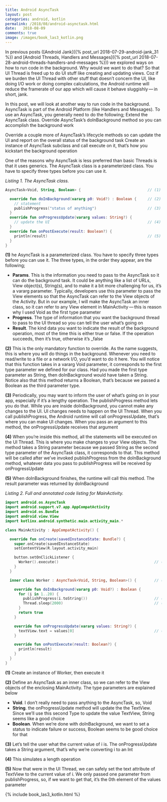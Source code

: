 ```yaml
---
title: Android AsyncTask
layout: post
categories: android, kotlin
permalink: /2018/08/android-asynctask.html 
date:   2018-08-09 
comments: true
image: /images/book_las3_kotlin.png
---
```


In previous posts ([Android Jank]({% post_url 2018-07-29-android-jank_31 %}) and [Android Threads, Handlers and Messages]({% post_url 2018-07-28-android-threads-handlers-and-messages %})) we explored ways on how to run code in the background. Why would we want to do that? So that UI Thread is freed up to do UI stuff like creating and updating views. Coz if we burden the UI Thread with other stuff that doesn’t concern the UI, like doing I/O work or doing complex calculations, the Android runtime will reduce the framerate of our app which will cause it behave sluggishly — in short, jank.

In this post, we will look at another way to run code in the background. AsyncTask is part of the Android Platform (like Handlers and Messages). To use an AsyncTask, you generally need to do the following;
Extend the AsyncTask class.
Override AsyncTask’s doInBackground method so you can accomplish the background work

Override a couple more of AsyncTask’s lifecycle methods so can update the UI and report on the overall status of the background task
Create an instance of AsyncTask subclass and call execute on it, that’s how you kickstart the background operation



One of the reasons why AsyncTask is less preferred than basic Threads is that it uses generics. The AsyncTask class is a parameterized class. You have to specify three types before you can use it.

_Listing 1. The AsyncTask class._
```kotlin
AsyncTask<Void, String, Boolean> {                              // (1)

  override fun doInBackground(vararg p0: Void?) : Boolean {     // (2)
    // statement
    publishProgress("status of anything")                       // (3)
  }
  override fun onProgressUpdate(vararg values: String?) {
    // update the UI                                            // (4)
  }
  override fun onPostExecute(result: Boolean?) {
    println(result)                                             // (5)
  }
}
```

**(1)** he AsyncTask is a parameterized class. You have to specify three types before you can use it. The three types, in the order they appear, are the following;

  * **Params**. This is the information you need to pass to the AsyncTask so it can do the background task. It could be anything like a list of URLs, View object(s), String(s), and to make it a bit more challenging for us, it’s a vararg parameter. Typically, developers use this parameter to pass the View elements so that the AsyncTask can refer to the View objects of the Activity. But in our example, I will make the AsyncTask an inner class, so it can refer to any View element in MainActivity — this is reason why I used Void as the first type parameter
  * **Progress**. The type of information that you want the background thread to pass to the UI thread so you can tell the user what’s going on
  * **Result**. The kind data you want to indicate the result of the background operation, most of the time this is either true or false. If the operation  succeeds, then it’s true, otherwise it’s _false

**(2)** This is the only mandatory function to override. As the name suggests, this is where you will do things in the background. Whenever you need to read/write to a file or a network I/O, you’d want to do it here. You will notice that this function takes in a vararg Void parameter, it corresponds to the first type parameter we defined for our class. Had you made the first type parameter as String, then doInBackground would have taken a String. Notice also that this method returns a Boolean, that’s because we passed a Boolean as the third parameter type.

**(3)** Periodically, you may want to inform the user of what’s going on in your app, especially if it’s a lengthy operation. The publishProgress method lets you do that. While you are inside doInBackground, you cannot make any changes to the UI. UI changes needs to happen on the UI Thread. When you call publishProgress, the Android runtime will call onProgressUpdate, that’s where you can make UI changes. When you pass an argument to this method, the onProgressUpdate receives that argument

**(4)** When you’re inside this method, all the statements will be executed on the UI Thread. This is where you make changes to your View objects. The method takes a String parameter because we passed String as the second type parameter of the AsyncTask class, it corresponds to that. This method will be called after we’ve invoked publishProgress from the doInBackground method, whatever data you pass to publishProgress will be received by onProgressUpdate

**(5)** When doInBackground finishes, the runtime will call this method. The result parameter was returned by doInBackground

_Listing 2. Full and annotated code listing for MainActivity._  
```kotlin
import android.os.AsyncTask
import android.support.v7.app.AppCompatActivity
import android.os.Bundle
import android.view.View
import kotlinx.android.synthetic.main.activity_main.*

class MainActivity : AppCompatActivity() {

  override fun onCreate(savedInstanceState: Bundle?) {
    super.onCreate(savedInstanceState)
    setContentView(R.layout.activity_main)

    button.setOnClickListener {
      Worker().execute()                                           // (1)
    }
  }

  inner class Worker : AsyncTask<Void, String, Boolean>() {        // (2)

    override fun doInBackground(vararg p0: Void?) : Boolean {
      for (i in 1..20) {
        publishProgress(i.toString())                              // (3)
        Thread.sleep(2000)                                         // (4)
      }
      return true
    }

    override fun onProgressUpdate(vararg values: String?) {
      textView.text = values[0]                                    // (5)
    }

    override fun onPostExecute(result: Boolean?) {
      println(result)
    }
  }
}
```

**(1)** Create an instance of Worker, then execute it

**(2)** Define an AsyncTask as an inner class, so we can refer to the View objects of the enclosing MainActivity. The type parameters are explained below
  * **Void**. I don’t really need to pass anything to the AsyncTask, so, Void
  * **String**. the onProgressUpdate method will update the the TextView. Since we’ll use this second Type to update the value TextView, String seems like a good choice
  * **Boolean**. When we’re done with doInBackground, we want to set a status to indicate failure or success, Boolean seems to be good choice for that

**(3)** Let’s tell the user what the current value of i is. The onProgressUpdate takes a String argument, that’s why we’re converting i to an Int

**(4)** This simulates a length operation

**(5)** Now that were in the UI Thread, we can safely set the text attribute of TextView to the current value of i. We only passed one parameter from publishProgress, so, if we want to get that, it’s the 0th element of the values parameter


{% include book_las3_kotlin.html %}